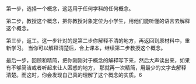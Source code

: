 

第一步，选择一个概念，这适用于任何学科的任何概念。

第二步，教授这个概念，把你教授对象定位为小学生，用他们能听懂的语言去解释这个概念。

第三步，返工。这一步针对的是第二步你解释不清的地方，再返回到原材料中，重新学习。
当你可以解释清楚后，合上课本，继续第二步教授这个概念。


最后一步，回顾和精简，把你刚刚对于概念的解释写下来，然后大声读出来，如果有不够简洁或者听起来让人困惑的地方，
那就再一次精简，用最少的文字去解释清楚。而这时，你会发现自己真的理解了这个概念的实质。6